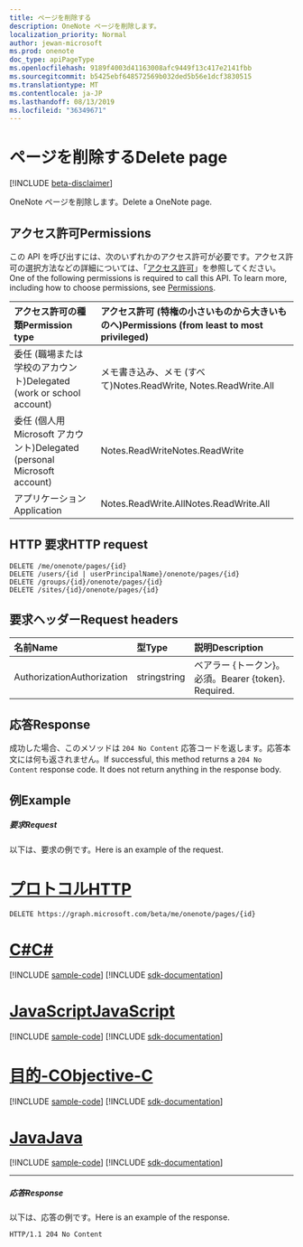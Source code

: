 ```yaml
---
title: ページを削除する
description: OneNote ページを削除します。
localization_priority: Normal
author: jewan-microsoft
ms.prod: onenote
doc_type: apiPageType
ms.openlocfilehash: 9189f4003d41163008afc9449f13c417e2141fbb
ms.sourcegitcommit: b5425ebf648572569b032ded5b56e1dcf3830515
ms.translationtype: MT
ms.contentlocale: ja-JP
ms.lasthandoff: 08/13/2019
ms.locfileid: "36349671"
---
```

# <a name="delete-page"></a><span data-ttu-id="33282-103">ページを削除する</span><span class="sxs-lookup"><span data-stu-id="33282-103">Delete page</span></span>

[!INCLUDE [beta-disclaimer](../../includes/beta-disclaimer.md)]

<span data-ttu-id="33282-104">OneNote ページを削除します。</span><span class="sxs-lookup"><span data-stu-id="33282-104">Delete a OneNote page.</span></span>
## <a name="permissions"></a><span data-ttu-id="33282-105">アクセス許可</span><span class="sxs-lookup"><span data-stu-id="33282-105">Permissions</span></span>
<span data-ttu-id="33282-p101">この API を呼び出すには、次のいずれかのアクセス許可が必要です。アクセス許可の選択方法などの詳細については、「[アクセス許可](/graph/permissions-reference)」を参照してください。</span><span class="sxs-lookup"><span data-stu-id="33282-p101">One of the following permissions is required to call this API. To learn more, including how to choose permissions, see [Permissions](/graph/permissions-reference).</span></span>

|<span data-ttu-id="33282-108">アクセス許可の種類</span><span class="sxs-lookup"><span data-stu-id="33282-108">Permission type</span></span>      | <span data-ttu-id="33282-109">アクセス許可 (特権の小さいものから大きいものへ)</span><span class="sxs-lookup"><span data-stu-id="33282-109">Permissions (from least to most privileged)</span></span>              |
|:--------------------|:---------------------------------------------------------|
|<span data-ttu-id="33282-110">委任 (職場または学校のアカウント)</span><span class="sxs-lookup"><span data-stu-id="33282-110">Delegated (work or school account)</span></span> | <span data-ttu-id="33282-111">メモ書き込み、メモ (すべて)</span><span class="sxs-lookup"><span data-stu-id="33282-111">Notes.ReadWrite, Notes.ReadWrite.All</span></span>    |
|<span data-ttu-id="33282-112">委任 (個人用 Microsoft アカウント)</span><span class="sxs-lookup"><span data-stu-id="33282-112">Delegated (personal Microsoft account)</span></span> | <span data-ttu-id="33282-113">Notes.ReadWrite</span><span class="sxs-lookup"><span data-stu-id="33282-113">Notes.ReadWrite</span></span>    |
|<span data-ttu-id="33282-114">アプリケーション</span><span class="sxs-lookup"><span data-stu-id="33282-114">Application</span></span> | <span data-ttu-id="33282-115">Notes.ReadWrite.All</span><span class="sxs-lookup"><span data-stu-id="33282-115">Notes.ReadWrite.All</span></span> |

## <a name="http-request"></a><span data-ttu-id="33282-116">HTTP 要求</span><span class="sxs-lookup"><span data-stu-id="33282-116">HTTP request</span></span>
<!-- { "blockType": "ignored" } -->
```http
DELETE /me/onenote/pages/{id}
DELETE /users/{id | userPrincipalName}/onenote/pages/{id}
DELETE /groups/{id}/onenote/pages/{id}
DELETE /sites/{id}/onenote/pages/{id}
```
## <a name="request-headers"></a><span data-ttu-id="33282-117">要求ヘッダー</span><span class="sxs-lookup"><span data-stu-id="33282-117">Request headers</span></span>
| <span data-ttu-id="33282-118">名前</span><span class="sxs-lookup"><span data-stu-id="33282-118">Name</span></span>       | <span data-ttu-id="33282-119">型</span><span class="sxs-lookup"><span data-stu-id="33282-119">Type</span></span> | <span data-ttu-id="33282-120">説明</span><span class="sxs-lookup"><span data-stu-id="33282-120">Description</span></span>|
|:---------------|:--------|:----------|
| <span data-ttu-id="33282-121">Authorization</span><span class="sxs-lookup"><span data-stu-id="33282-121">Authorization</span></span>  | <span data-ttu-id="33282-122">string</span><span class="sxs-lookup"><span data-stu-id="33282-122">string</span></span>  | <span data-ttu-id="33282-p102">ベアラー {トークン}。必須。</span><span class="sxs-lookup"><span data-stu-id="33282-p102">Bearer {token}. Required.</span></span> |

## <a name="response"></a><span data-ttu-id="33282-125">応答</span><span class="sxs-lookup"><span data-stu-id="33282-125">Response</span></span>

<span data-ttu-id="33282-p103">成功した場合、このメソッドは `204 No Content` 応答コードを返します。応答本文には何も返されません。</span><span class="sxs-lookup"><span data-stu-id="33282-p103">If successful, this method returns a `204 No Content` response code. It does not return anything in the response body.</span></span>

## <a name="example"></a><span data-ttu-id="33282-128">例</span><span class="sxs-lookup"><span data-stu-id="33282-128">Example</span></span>
##### <a name="request"></a><span data-ttu-id="33282-129">要求</span><span class="sxs-lookup"><span data-stu-id="33282-129">Request</span></span>
<span data-ttu-id="33282-130">以下は、要求の例です。</span><span class="sxs-lookup"><span data-stu-id="33282-130">Here is an example of the request.</span></span>

# <a name="httptabhttp"></a>[<span data-ttu-id="33282-131">プロトコル</span><span class="sxs-lookup"><span data-stu-id="33282-131">HTTP</span></span>](#tab/http)
<!-- {
  "blockType": "request",
  "name": "delete_page"
}-->
```http
DELETE https://graph.microsoft.com/beta/me/onenote/pages/{id}
```
# <a name="ctabcsharp"></a>[<span data-ttu-id="33282-132">C#</span><span class="sxs-lookup"><span data-stu-id="33282-132">C#</span></span>](#tab/csharp)
[!INCLUDE [sample-code](../includes/snippets/csharp/delete-page-csharp-snippets.md)]
[!INCLUDE [sdk-documentation](../includes/snippets/snippets-sdk-documentation-link.md)]

# <a name="javascripttabjavascript"></a>[<span data-ttu-id="33282-133">JavaScript</span><span class="sxs-lookup"><span data-stu-id="33282-133">JavaScript</span></span>](#tab/javascript)
[!INCLUDE [sample-code](../includes/snippets/javascript/delete-page-javascript-snippets.md)]
[!INCLUDE [sdk-documentation](../includes/snippets/snippets-sdk-documentation-link.md)]

# <a name="objective-ctabobjc"></a>[<span data-ttu-id="33282-134">目的-C</span><span class="sxs-lookup"><span data-stu-id="33282-134">Objective-C</span></span>](#tab/objc)
[!INCLUDE [sample-code](../includes/snippets/objc/delete-page-objc-snippets.md)]
[!INCLUDE [sdk-documentation](../includes/snippets/snippets-sdk-documentation-link.md)]

# <a name="javatabjava"></a>[<span data-ttu-id="33282-135">Java</span><span class="sxs-lookup"><span data-stu-id="33282-135">Java</span></span>](#tab/java)
[!INCLUDE [sample-code](../includes/snippets/java/delete-page-java-snippets.md)]
[!INCLUDE [sdk-documentation](../includes/snippets/snippets-sdk-documentation-link.md)]

---

##### <a name="response"></a><span data-ttu-id="33282-136">応答</span><span class="sxs-lookup"><span data-stu-id="33282-136">Response</span></span>
<span data-ttu-id="33282-137">以下は、応答の例です。</span><span class="sxs-lookup"><span data-stu-id="33282-137">Here is an example of the response.</span></span>
<!-- {
  "blockType": "response",
  "truncated": true
} -->
```http
HTTP/1.1 204 No Content
```

<!-- uuid: 8fcb5dbc-d5aa-4681-8e31-b001d5168d79
2015-10-25 14:57:30 UTC -->
<!--
{
  "type": "#page.annotation",
  "description": "Delete page",
  "keywords": "",
  "section": "documentation",
  "tocPath": "",
  "suppressions": [
  ]
}
-->
